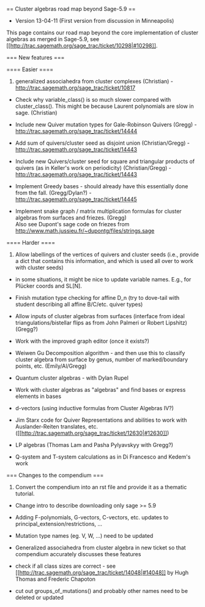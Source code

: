 == Cluster algebras road map beyond Sage-5.9 ==

 * Version 13-04-11 (First version from discussion in Minneapolis)

This page contains our road map beyond the core implementation of cluster algebras as merged in Sage-5.9, see [[http://trac.sagemath.org/sage_trac/ticket/10298|#10298]].

=== New features ===

==== Easier ====

 1. generalized associahedra from cluster complexes (Christian) - http://trac.sagemath.org/sage_trac/ticket/10817

 * Check why variable_class() is so much slower compared with cluster_class().  This might be because Laurent polynomials are slow in sage. (Christian)

 * Include new Quiver mutation types for Gale-Robinson Quivers (Gregg) - http://trac.sagemath.org/sage_trac/ticket/14444

 * Add sum of quivers/cluster seed as disjoint union (Christian/Gregg) - http://trac.sagemath.org/sage_trac/ticket/14443

 * Include new Quivers/cluster seed for square and triangular products of quivers (as in Keller's work on periodicity) (Christian/Gregg) - http://trac.sagemath.org/sage_trac/ticket/14443

 * Implement Greedy bases - should already have this essentially done from the fall. (Gregg/Dylan?) - http://trac.sagemath.org/sage_trac/ticket/14445

 * Implement snake graph / matrix multiplication formulas for cluster algebras from surfaces and friezes. (Gregg)  
 Also see Dupont's sage code on friezes from http://www.math.jussieu.fr/~dupontg/files/strings.sage 

==== Harder ====


 1. Allow labellings of the vertices of quivers and cluster seeds (i.e., provide a dict that contains this information, and which is used all over to work with cluster seeds)
    
 * in some situations, it might be nice to update variable names. E.g., for Plücker coords and SL[N].

 * Finish mutation type checking for affine D_n (try to dove-tail with student describing all affine B/C/etc. quiver types)

 * Allow inputs of cluster algebras from surfaces (interface from ideal triangulations/bistellar flips as from John Palmeri or Robert Lipshitz) (Gregg?)

 * Work with the improved graph editor (once it exists?)

 * Weiwen Gu Decomposition algorithm - and then use this to classify cluster algebra from surface by genus, number of marked/boundary points, etc. (Emily/Al/Gregg)

 * Quantum cluster algebras - with Dylan Rupel

 * Work with cluster algebras as "algebras" and find bases or express elements in bases 

 * d-vectors (using inductive formulas from Cluster Algebras IV?)

 * Jim Starx code for Quiver Representations and abilities to work with Auslander-Reiten translates, etc. ([[http://trac.sagemath.org/sage_trac/ticket/12630|#12630]])

 * LP algebras (Thomas Lam and Pasha Pylyavskyy with Gregg?)

 * Q-system and T-system calculations as in Di Francesco and Kedem's work

=== Changes to the compendium ===

 1. Convert the compendium into an rst file and provide it as a thematic tutorial.

 * Change intro to describe downloading only sage >= 5.9

 * Adding F-polynomials, G-vectors, C-vectors, etc. updates to principal_extension/restrictions, ...

 * Mutation type names (eg. V, W, ...) need to be updated

 * Generalized associahedra from cluster algebra in new ticket so that compendium accurately discusses these features

 * check if all class sizes are correct - see [[http://trac.sagemath.org/sage_trac/ticket/14048|#14048]] by Hugh Thomas and Frederic Chapoton

 * cut out groups_of_mutations() and probably other names need to be deleted or updated
